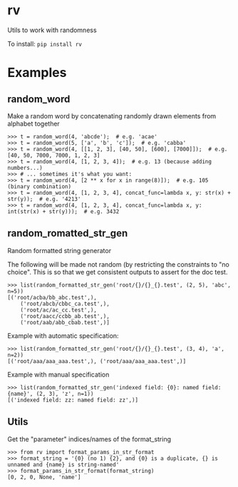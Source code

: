 # rv

Utils to work with randomness

To install:	```pip install rv```


# Examples

## random_word

Make a random word by concatenating randomly drawn elements from alphabet together

    >>> t = random_word(4, 'abcde');  # e.g. 'acae'
    >>> t = random_word(5, ['a', 'b', 'c']);  # e.g. 'cabba'
    >>> t = random_word(4, [[1, 2, 3], [40, 50], [600], [7000]]);  # e.g. [40, 50, 7000, 7000, 1, 2, 3]
    >>> t = random_word(4, [1, 2, 3, 4]);  # e.g. 13 (because adding numbers...)
    >>> # ... sometimes it's what you want:
    >>> t = random_word(4, [2 ** x for x in range(8)]);  # e.g. 105 (binary combination)
    >>> t = random_word(4, [1, 2, 3, 4], concat_func=lambda x, y: str(x) + str(y));  # e.g. '4213'
    >>> t = random_word(4, [1, 2, 3, 4], concat_func=lambda x, y: int(str(x) + str(y)));  # e.g. 3432


## random_romatted_str_gen

Random formatted string generator

The following will be made not random (by restricting the constraints to "no choice". This is so that we get consistent outputs to assert for the doc test.

    >>> list(random_formatted_str_gen('root/{}/{}_{}.test', (2, 5), 'abc', n=5))
    [('root/acba/bb_abc.test',),
        ('root/abcb/cbbc_ca.test',),
        ('root/ac/ac_cc.test',),
        ('root/aacc/ccbb_ab.test',),
        ('root/aab/abb_cbab.test',)]

Example with automatic specification: 

    >>> list(random_formatted_str_gen('root/{}/{}_{}.test', (3, 4), 'a', n=2))
    [('root/aaa/aaa_aaa.test',), ('root/aaa/aaa_aaa.test',)]

Example with manual specification

    >>> list(random_formatted_str_gen('indexed field: {0}: named field: {name}', (2, 3), 'z', n=1))
    [('indexed field: zz: named field: zz',)]


## Utils

Get the "parameter" indices/names of the format_string

    >>> from rv import format_params_in_str_format
    >>> format_string = '{0} (no 1) {2}, and {0} is a duplicate, {} is unnamed and {name} is string-named'
    >>> format_params_in_str_format(format_string)
    [0, 2, 0, None, 'name']



